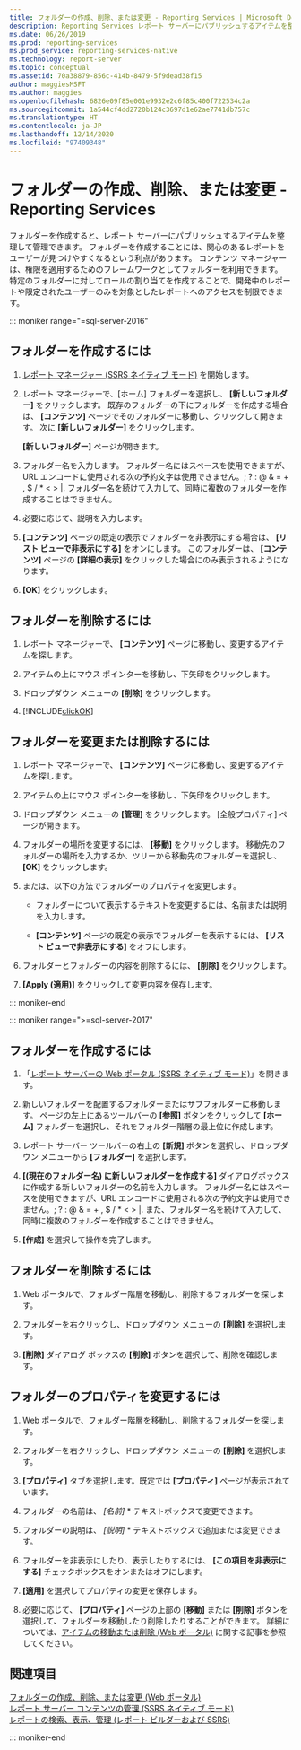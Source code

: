 ```yaml
---
title: フォルダーの作成、削除、または変更 - Reporting Services | Microsoft Docs
description: Reporting Services レポート サーバーにパブリッシュするアイテムを整理し、管理できるよう、フォルダーを作成、変更、削除する方法について説明します。
ms.date: 06/26/2019
ms.prod: reporting-services
ms.prod_service: reporting-services-native
ms.technology: report-server
ms.topic: conceptual
ms.assetid: 70a38879-856c-414b-8479-5f9dead38f15
author: maggiesMSFT
ms.author: maggies
ms.openlocfilehash: 6826e09f85e001e9932e2c6f85c400f722534c2a
ms.sourcegitcommit: 1a544cf4dd2720b124c3697d1e62ae7741db757c
ms.translationtype: HT
ms.contentlocale: ja-JP
ms.lasthandoff: 12/14/2020
ms.locfileid: "97409348"
---
```

# <a name="create-delete-or-modify-a-folder---reporting-services"></a>フォルダーの作成、削除、または変更 - Reporting Services
  フォルダーを作成すると、レポート サーバーにパブリッシュするアイテムを整理して管理できます。 フォルダーを作成することには、関心のあるレポートをユーザーが見つけやすくなるという利点があります。 コンテンツ マネージャーは、権限を適用するためのフレームワークとしてフォルダーを利用できます。 特定のフォルダーに対してロールの割り当てを作成することで、開発中のレポートや限定されたユーザーのみを対象としたレポートへのアクセスを制限できます。  

::: moniker range="=sql-server-2016"

## <a name="to-create-a-folder"></a>フォルダーを作成するには  
  
1.  [レポート マネージャー &#40;SSRS ネイティブ モード&#41;](../web-portal-ssrs-native-mode.md) を開始します。  
  
2.  レポート マネージャーで、[ホーム] フォルダーを選択し、 **[新しいフォルダー]** をクリックします。 既存のフォルダーの下にフォルダーを作成する場合は、 **[コンテンツ]** ページでそのフォルダーに移動し、クリックして開きます。 次に **[新しいフォルダー]** をクリックします。  
  
     **[新しいフォルダー]** ページが開きます。  
  
3.  フォルダー名を入力します。 フォルダー名にはスペースを使用できますが、URL エンコードに使用される次の予約文字は使用できません。\; \? \: \@ \& \= \+ \, \$ \/ \* \< \> \|. フォルダー名を続けて入力して、同時に複数のフォルダーを作成することはできません。  
  
4.  必要に応じて、説明を入力します。  
  
5.  **[コンテンツ]** ページの既定の表示でフォルダーを非表示にする場合は、 **[リスト ビューで非表示にする]** をオンにします。 このフォルダーは、 **[コンテンツ]** ページの **[詳細の表示]** をクリックした場合にのみ表示されるようになります。  
  
6.  **[OK]** をクリックします。  
  
## <a name="to-delete-a-folder"></a>フォルダーを削除するには  
  
1.  レポート マネージャーで、 **[コンテンツ]** ページに移動し、変更するアイテムを探します。  
  
2.  アイテムの上にマウス ポインターを移動し、下矢印をクリックします。  
  
3.  ドロップダウン メニューの **[削除]** をクリックします。  
  
4.  [!INCLUDE[clickOK](../../includes/clickok-md.md)]  
  
## <a name="to-modify-or-delete-a-folder"></a>フォルダーを変更または削除するには  
  
1.  レポート マネージャーで、 **[コンテンツ]** ページに移動し、変更するアイテムを探します。  
  
2.  アイテムの上にマウス ポインターを移動し、下矢印をクリックします。  
  
3.  ドロップダウン メニューの **[管理]** をクリックします。 [全般プロパティ] ページが開きます。  
  
4.  フォルダーの場所を変更するには、 **[移動]** をクリックします。 移動先のフォルダーの場所を入力するか、ツリーから移動先のフォルダーを選択し、 **[OK]** をクリックします。  
  
5.  または、以下の方法でフォルダーのプロパティを変更します。  
  
    -   フォルダーについて表示するテキストを変更するには、名前または説明を入力します。  
  
    -   **[コンテンツ]** ページの既定の表示でフォルダーを表示するには、 **[リスト ビューで非表示にする]** をオフにします。  
  
6.  フォルダーとフォルダーの内容を削除するには、 **[削除]** をクリックします。  
  
7.  **[Apply (適用)]** をクリックして変更内容を保存します。  

::: moniker-end

::: moniker range=">=sql-server-2017"
 
## <a name="to-create-a-folder"></a>フォルダーを作成するには  
  
1. 「[レポート サーバーの Web ポータル (SSRS ネイティブ モード)](../../reporting-services/web-portal-ssrs-native-mode.md)」を開きます。  
  
2. 新しいフォルダーを配置するフォルダーまたはサブフォルダーに移動します。 ページの左上にあるツールバーの **[参照]** ボタンをクリックして **[ホーム]** フォルダーを選択し、それをフォルダー階層の最上位に作成します。  
  
3. レポート サーバー ツールバーの右上の **[新規]** ボタンを選択し、ドロップダウン メニューから **[フォルダー]** を選択します。  
  
4. **[(現在のフォルダー名) に新しいフォルダーを作成する]** ダイアログボックスに作成する新しいフォルダーの名前を入力します。 フォルダー名にはスペースを使用できますが、URL エンコードに使用される次の予約文字は使用できません。\; \? \: \@ \& \= \+ \, \$ \/ \* \< \> \|. また、フォルダー名を続けて入力して、同時に複数のフォルダーを作成することはできません。  
  
5. **[作成]** を選択して操作を完了します。  
  
## <a name="to-delete-a-folder"></a>フォルダーを削除するには  
  
1. Web ポータルで、フォルダー階層を移動し、削除するフォルダーを探します。  
  
2. フォルダーを右クリックし、ドロップダウン メニューの **[削除]** を選択します。  
  
3. **[削除]<foldername>** ダイアログ ボックスの **[削除]** ボタンを選択して、削除を確認します。  
  
## <a name="to-modify-a-folders-properties"></a>フォルダーのプロパティを変更するには  
  
1. Web ポータルで、フォルダー階層を移動し、削除するフォルダーを探します。  
  
2. フォルダーを右クリックし、ドロップダウン メニューの **[削除]** を選択します。  
  
3. **[プロパティ]** タブを選択します。既定では **[プロパティ]** ページが表示されています。  
  
4. フォルダーの名前は、 *[名前]* * テキストボックスで変更できます。  
  
5. フォルダーの説明は、 *[説明]* * テキストボックスで追加または変更できます。  
  
6. フォルダーを非表示にしたり、表示したりするには、 **[この項目を非表示にする]** チェックボックスをオンまたはオフにします。  
  
7. **[適用]** を選択してプロパティの変更を保存します。  
  
8. 必要に応じて、 **[プロパティ]** ページの上部の **[移動]** または **[削除]** ボタンを選択して、フォルダーを移動したり削除したりすることができます。 詳細については、[アイテムの移動または削除 (Web ポータル)](../../reporting-services/report-server/move-or-delete-an-item-report-manager.md) に関する記事を参照してください。  
  
## <a name="see-also"></a>関連項目  
 [フォルダーの作成、削除、または変更 (Web ポータル)](../../reporting-services/report-server/create-delete-or-modify-a-folder-web-portal.md)   
 [レポート サーバー コンテンツの管理 (SSRS ネイティブ モード)](../../reporting-services/report-server/report-server-content-management-ssrs-native-mode.md)   
 [レポートの検索、表示、管理 &#40;レポート ビルダーおよび SSRS&#41;](../../reporting-services/report-builder/finding-viewing-and-managing-reports-report-builder-and-ssrs.md)    
  
::: moniker-end